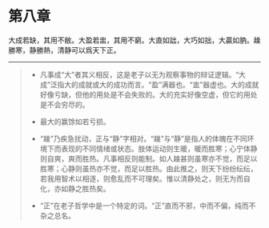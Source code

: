 # 第八章

大成若缺，其用不敝。大盈若盅，其用不窮。大直如詘，大巧如拙，大贏如肭。趮勝寒，静勝熱，清静可以爲天下正。

---

> + 凡事成“大”者其义相反，这是老子以无为观察事物的辩证逻辑。“大成”泛指大的成就或大的成功而言。“盈”满器也。“盅”器虚也。大的成就好像亏缺，但他的用处是不会失败的。大的充实好像空虚，但它的用处是不会穷尽的。
>
> + 最大的赢馀如若亏损。
>
> + “趮”乃疾急扰动，正与“静”字相对。“趮”与“静”是指人的体魄在不同环境下而表现的不同情绪或状态。肢体运动则生暖，暖而胜寒；心宁体静则自爽，爽而胜热。凡事相反则能制。如人趮甚则虽寒亦不觉，而足以胜寒；心静则虽热亦不觉，而足以胜热。由此推之，则天下纷纷纭纭，若我用智术以相逐，则愈乱而不可理矣。惟以清静处之，则无为而自化，亦如静之胜热矣。
>
> + “正”在老子哲学中是一个特定的词。“正”直而不邪，中而不偏，纯而不杂之总名。
